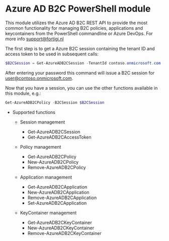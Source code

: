 # Azure AD B2C PowerShell module

This module utilizes the Azure AD B2C REST API to provide the most common functionality for managing B2C policies, applications and keycontainers from the PowerShell commandline or Azure DevOps. For more info support@fortigi.nl 

The first step is to get a Azure B2C session containing the tenant ID and access token to be used in subsequent calls:
```powershell
$B2CSession = Get-AzureADB2CSession -TenantId contoso.onmicrosoft.com -Username user
```
After entering your password this command will issue a B2C session for user@contoso.onmicrosoft.com.

Now that you have a session, you can use the other functions available in this module, e.g.:
```powershell
Get-AzureADB2CPolicy -B2CSession $B2CSession
```


* Supported functions
  - Session management
    - Get-AzureADB2CSession
    - Get-AzureADB2CAccessToken

  - Policy management
    - Get-AzureADB2CPolicy
    - New-AzureADB2CPolicy
    - Remove-AzureADB2CPolicy

  - Application management
    - Get-AzureADB2CApplication
    - New-AzureADB2CApplication
    - Remove-AzureADB2CApplication
    - Set-AzureADB2CApplication

  - KeyContainer management
    - Get-AzureADB2CKeyContainer
    - New-AzureADB2CKeyContainer
    - Remove-AzureADB2CKeyContainer


